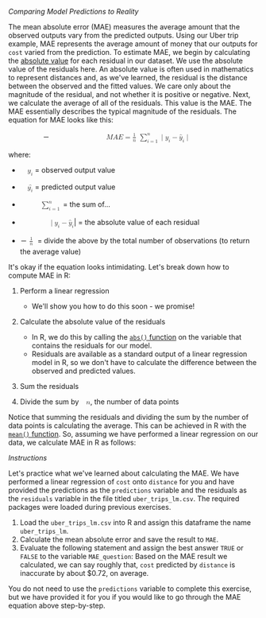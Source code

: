 <script src='https://cdnjs.cloudflare.com/ajax/libs/"
               "mathjax/2.7.3/latest.js?config=default'></script>
<em>Comparing Model Predictions to Reality</em>

<div><p>The mean absolute error (MAE) measures the average amount that the observed outputs vary from the predicted outputs. Using our Uber trip example, MAE represents the average amount of money that our outputs for <code>cost</code> varied from the prediction. To estimate MAE, we begin by calculating the <a target="_blank" href="https://en.wikipedia.org/wiki/Absolute_value">absolute value</a> for each residual in our dataset. We use the absolute value of the residuals here. An absolute value is often used in mathematics to represent distances and, as we've learned, the residual is the distance between the observed and the fitted values. We care only about the magnitude of the residual, and not whether it is positive or negative. Next, we calculate the average of all of the residuals. This value is the MAE. The MAE essentially describes the typical magnitude of the residuals. The equation for MAE looks like this:</p>
<p><span class="MathJax_Preview" style="color: inherit; display: none;"></span><span class="MathJax_SVG" id="MathJax-Element-309-Frame" tabindex="0" data-mathml="<math xmlns=&quot;http://www.w3.org/1998/Math/MathML&quot;><mi>M</mi><mi>A</mi><mi>E</mi><mo>=</mo><mfrac><mn>1</mn><mi>n</mi></mfrac><mtext>&amp;#xA0;</mtext><munderover><mo>&amp;#x2211;</mo><mrow class=&quot;MJX-TeXAtom-ORD&quot;><mi>i</mi><mo>=</mo><mn>1</mn></mrow><mrow class=&quot;MJX-TeXAtom-ORD&quot;><mi>n</mi></mrow></munderover><mrow class=&quot;MJX-TeXAtom-ORD&quot;><mo stretchy=&quot;false&quot;>|</mo></mrow><msub><mi>y</mi><mi>i</mi></msub><mo>&amp;#x2212;</mo><msub><mrow class=&quot;MJX-TeXAtom-ORD&quot;><mover><mi>y</mi><mo stretchy=&quot;false&quot;>&amp;#x005E;</mo></mover></mrow><mi>i</mi></msub><mrow class=&quot;MJX-TeXAtom-ORD&quot;><mo stretchy=&quot;false&quot;>|</mo></mrow></math>" style="font-size: 100%; display: inline-block; position: relative;" role="presentation"><svg xmlns:xlink="http://www.w3.org/1999/xlink" width="25.765ex" height="3.235ex" viewBox="0 -946.4 11093.4 1392.9" role="img" focusable="false" style="vertical-align: -1.037ex;" aria-hidden="true"><g stroke="currentColor" fill="currentColor" stroke-width="0" transform="matrix(1 0 0 -1 0 0)"><use xlink:href="#MJMATHI-4D" x="0" y="0"></use><use xlink:href="#MJMATHI-41" x="1051" y="0"></use><use xlink:href="#MJMATHI-45" x="1802" y="0"></use><use xlink:href="#MJMAIN-3D" x="2844" y="0"></use><g transform="translate(3622,0)"><g transform="translate(397,0)"><rect stroke="none" width="544" height="60" x="0" y="220"></rect><use transform="scale(0.707)" xlink:href="#MJMAIN-31" x="134" y="586"></use><use transform="scale(0.707)" xlink:href="#MJMATHI-6E" x="84" y="-488"></use></g></g><g transform="translate(5101,0)"><use xlink:href="#MJSZ1-2211" x="0" y="0"></use><use transform="scale(0.707)" xlink:href="#MJMATHI-6E" x="1494" y="675"></use><g transform="translate(1056,-287)"><use transform="scale(0.707)" xlink:href="#MJMATHI-69" x="0" y="0"></use><use transform="scale(0.707)" xlink:href="#MJMAIN-3D" x="345" y="0"></use><use transform="scale(0.707)" xlink:href="#MJMAIN-31" x="1124" y="0"></use></g></g><use xlink:href="#MJMAIN-7C" x="7573" y="0"></use><g transform="translate(7852,0)"><use xlink:href="#MJMATHI-79" x="0" y="0"></use><use transform="scale(0.707)" xlink:href="#MJMATHI-69" x="693" y="-213"></use></g><use xlink:href="#MJMAIN-2212" x="8909" y="0"></use><g transform="translate(9909,0)"><use xlink:href="#MJMATHI-79" x="1" y="0"></use><use xlink:href="#MJMAIN-5E" x="60" y="-3"></use><use transform="scale(0.707)" xlink:href="#MJMATHI-69" x="792" y="-342"></use></g><use xlink:href="#MJMAIN-7C" x="10814" y="0"></use></g></svg><span class="MJX_Assistive_MathML" role="presentation"><math xmlns="http://www.w3.org/1998/Math/MathML"><mi>M</mi><mi>A</mi><mi>E</mi><mo>=</mo><mfrac><mn>1</mn><mi>n</mi></mfrac><mtext>&nbsp;</mtext><munderover><mo>∑</mo><mrow class="MJX-TeXAtom-ORD"><mi>i</mi><mo>=</mo><mn>1</mn></mrow><mrow class="MJX-TeXAtom-ORD"><mi>n</mi></mrow></munderover><mrow class="MJX-TeXAtom-ORD"><mo stretchy="false">|</mo></mrow><msub><mi>y</mi><mi>i</mi></msub><mo>−</mo><msub><mrow class="MJX-TeXAtom-ORD"><mover><mi>y</mi><mo stretchy="false">^</mo></mover></mrow><mi>i</mi></msub><mrow class="MJX-TeXAtom-ORD"><mo stretchy="false">|</mo></mrow></math></span></span><script type="math/tex" id="MathJax-Element-309">MAE = \frac{1}{n}\  \sum_{i = 1}^{n}|y_i - \hat{y}_i|</script></p>
<p>where:</p>
<ul>
<li>
<p><span class="MathJax_Preview" style="color: inherit; display: none;"></span><span class="MathJax_SVG" id="MathJax-Element-310-Frame" tabindex="0" data-mathml="<math xmlns=&quot;http://www.w3.org/1998/Math/MathML&quot;><msub><mi>y</mi><mi>i</mi></msub></math>" style="font-size: 100%; display: inline-block; position: relative;" role="presentation"><svg xmlns:xlink="http://www.w3.org/1999/xlink" width="1.939ex" height="1.816ex" viewBox="0 -502 834.8 781.8" role="img" focusable="false" style="vertical-align: -0.65ex;" aria-hidden="true"><g stroke="currentColor" fill="currentColor" stroke-width="0" transform="matrix(1 0 0 -1 0 0)"><use xlink:href="#MJMATHI-79" x="0" y="0"></use><use transform="scale(0.707)" xlink:href="#MJMATHI-69" x="693" y="-213"></use></g></svg><span class="MJX_Assistive_MathML" role="presentation"><math xmlns="http://www.w3.org/1998/Math/MathML"><msub><mi>y</mi><mi>i</mi></msub></math></span></span><script type="math/tex" id="MathJax-Element-310">y_i</script> = observed output value</p>
</li>
<li>
<p><span class="MathJax_Preview" style="color: inherit; display: none;"></span><span class="MathJax_SVG" id="MathJax-Element-311-Frame" tabindex="0" data-mathml="<math xmlns=&quot;http://www.w3.org/1998/Math/MathML&quot;><mrow class=&quot;MJX-TeXAtom-ORD&quot;><mover><msub><mi>y</mi><mi>i</mi></msub><mo stretchy=&quot;false&quot;>&amp;#x005E;</mo></mover></mrow></math>" style="font-size: 100%; display: inline-block; position: relative;" role="presentation"><svg xmlns:xlink="http://www.w3.org/1999/xlink" width="1.939ex" height="2.461ex" viewBox="0 -779.8 834.8 1059.6" role="img" focusable="false" style="vertical-align: -0.65ex;" aria-hidden="true"><g stroke="currentColor" fill="currentColor" stroke-width="0" transform="matrix(1 0 0 -1 0 0)"><use xlink:href="#MJMATHI-79" x="0" y="0"></use><use transform="scale(0.707)" xlink:href="#MJMATHI-69" x="693" y="-213"></use><use xlink:href="#MJMAIN-5E" x="167" y="-3"></use></g></svg><span class="MJX_Assistive_MathML" role="presentation"><math xmlns="http://www.w3.org/1998/Math/MathML"><mrow class="MJX-TeXAtom-ORD"><mover><msub><mi>y</mi><mi>i</mi></msub><mo stretchy="false">^</mo></mover></mrow></math></span></span><script type="math/tex" id="MathJax-Element-311">\hat{y_i}</script> = predicted output value</p>
</li>
<li>
<p><span class="MathJax_Preview" style="color: inherit; display: none;"></span><span class="MathJax_SVG" id="MathJax-Element-312-Frame" tabindex="0" data-mathml="<math xmlns=&quot;http://www.w3.org/1998/Math/MathML&quot;><munderover><mo>&amp;#x2211;</mo><mrow class=&quot;MJX-TeXAtom-ORD&quot;><mi>i</mi><mo>=</mo><mn>1</mn></mrow><mrow class=&quot;MJX-TeXAtom-ORD&quot;><mi>n</mi></mrow></munderover></math>" style="font-size: 100%; display: inline-block; position: relative;" role="presentation"><svg xmlns:xlink="http://www.w3.org/1999/xlink" width="5.354ex" height="2.977ex" viewBox="0 -890.9 2305.2 1281.8" role="img" focusable="false" style="vertical-align: -0.908ex;" aria-hidden="true"><g stroke="currentColor" fill="currentColor" stroke-width="0" transform="matrix(1 0 0 -1 0 0)"><use xlink:href="#MJSZ1-2211" x="0" y="0"></use><use transform="scale(0.707)" xlink:href="#MJMATHI-6E" x="1494" y="675"></use><g transform="translate(1056,-287)"><use transform="scale(0.707)" xlink:href="#MJMATHI-69" x="0" y="0"></use><use transform="scale(0.707)" xlink:href="#MJMAIN-3D" x="345" y="0"></use><use transform="scale(0.707)" xlink:href="#MJMAIN-31" x="1124" y="0"></use></g></g></svg><span class="MJX_Assistive_MathML" role="presentation"><math xmlns="http://www.w3.org/1998/Math/MathML"><munderover><mo>∑</mo><mrow class="MJX-TeXAtom-ORD"><mi>i</mi><mo>=</mo><mn>1</mn></mrow><mrow class="MJX-TeXAtom-ORD"><mi>n</mi></mrow></munderover></math></span></span><script type="math/tex" id="MathJax-Element-312">\sum_{i = 1}^{n}</script> = the sum of... </p>
</li>
<li>
<p><span class="MathJax_Preview" style="color: inherit; display: none;"></span><span class="MathJax_SVG" id="MathJax-Element-313-Frame" tabindex="0" data-mathml="<math xmlns=&quot;http://www.w3.org/1998/Math/MathML&quot;><mrow class=&quot;MJX-TeXAtom-ORD&quot;><mo stretchy=&quot;false&quot;>|</mo></mrow><msub><mi>y</mi><mi>i</mi></msub><mo>&amp;#x2212;</mo><msub><mrow class=&quot;MJX-TeXAtom-ORD&quot;><mover><mi>y</mi><mo stretchy=&quot;false&quot;>&amp;#x005E;</mo></mover></mrow><mi>i</mi></msub></math>" style="font-size: 100%; display: inline-block; position: relative;" role="presentation"><svg xmlns:xlink="http://www.w3.org/1999/xlink" width="7.528ex" height="2.719ex" viewBox="0 -835.3 3241.2 1170.7" role="img" focusable="false" style="vertical-align: -0.779ex;" aria-hidden="true"><g stroke="currentColor" fill="currentColor" stroke-width="0" transform="matrix(1 0 0 -1 0 0)"><use xlink:href="#MJMAIN-7C" x="0" y="0"></use><g transform="translate(278,0)"><use xlink:href="#MJMATHI-79" x="0" y="0"></use><use transform="scale(0.707)" xlink:href="#MJMATHI-69" x="693" y="-213"></use></g><use xlink:href="#MJMAIN-2212" x="1335" y="0"></use><g transform="translate(2336,0)"><use xlink:href="#MJMATHI-79" x="1" y="0"></use><use xlink:href="#MJMAIN-5E" x="60" y="-3"></use><use transform="scale(0.707)" xlink:href="#MJMATHI-69" x="792" y="-342"></use></g></g></svg><span class="MJX_Assistive_MathML" role="presentation"><math xmlns="http://www.w3.org/1998/Math/MathML"><mrow class="MJX-TeXAtom-ORD"><mo stretchy="false">|</mo></mrow><msub><mi>y</mi><mi>i</mi></msub><mo>−</mo><msub><mrow class="MJX-TeXAtom-ORD"><mover><mi>y</mi><mo stretchy="false">^</mo></mover></mrow><mi>i</mi></msub></math></span></span><script type="math/tex" id="MathJax-Element-313">|y_i - \hat{y}_i</script>| = the absolute value of each residual</p>
</li>
<li>
<p><span class="MathJax_Preview" style="color: inherit; display: none;"></span><span class="MathJax_SVG" id="MathJax-Element-314-Frame" tabindex="0" data-mathml="<math xmlns=&quot;http://www.w3.org/1998/Math/MathML&quot;><mfrac><mn>1</mn><mi>n</mi></mfrac><mtext>&amp;#xA0;</mtext></math>" style="font-size: 100%; display: inline-block; position: relative;" role="presentation"><svg xmlns:xlink="http://www.w3.org/1999/xlink" width="2.403ex" height="3.235ex" viewBox="0 -946.4 1034.6 1392.9" role="img" focusable="false" style="vertical-align: -1.037ex;" aria-hidden="true"><g stroke="currentColor" fill="currentColor" stroke-width="0" transform="matrix(1 0 0 -1 0 0)"><g transform="translate(120,0)"><rect stroke="none" width="544" height="60" x="0" y="220"></rect><use transform="scale(0.707)" xlink:href="#MJMAIN-31" x="134" y="586"></use><use transform="scale(0.707)" xlink:href="#MJMATHI-6E" x="84" y="-488"></use></g></g></svg><span class="MJX_Assistive_MathML" role="presentation"><math xmlns="http://www.w3.org/1998/Math/MathML"><mfrac><mn>1</mn><mi>n</mi></mfrac><mtext>&nbsp;</mtext></math></span></span><script type="math/tex" id="MathJax-Element-314">\frac{1}{n}\</script> = divide the above by the total number of observations (to return the average value)</p>
</li>
</ul>
<p>It's okay if the equation looks intimidating. Let's break down how to compute MAE in R:</p>
<ol>
<li>
<p>Perform a linear regression</p>
<ul>
<li>We'll show you how to do this soon - we promise!</li>
</ul>
</li>
<li>
<p>Calculate the absolute value of the residuals</p>
<ul>
<li>In R, we do this by calling the <a target="_blank" href="https://stat.ethz.ch/R-manual/R-devel/library/base/html/MathFun.html"><code>abs()</code> function</a> on the variable that contains the residuals for our model.</li>
<li>Residuals are available as a standard output of a linear regression model in R, so we don't have to calculate the difference between the observed and predicted values.</li>
</ul>
</li>
<li>
<p>Sum the residuals</p>
</li>
<li>
<p>Divide the sum by <span class="MathJax_Preview" style="color: inherit; display: none;"></span><span class="MathJax_SVG" id="MathJax-Element-315-Frame" tabindex="0" data-mathml="<math xmlns=&quot;http://www.w3.org/1998/Math/MathML&quot;><mi>n</mi></math>" style="font-size: 100%; display: inline-block; position: relative;" role="presentation"><svg xmlns:xlink="http://www.w3.org/1999/xlink" width="1.395ex" height="1.429ex" viewBox="0 -502 600.5 615.1" role="img" focusable="false" style="vertical-align: -0.263ex;" aria-hidden="true"><g stroke="currentColor" fill="currentColor" stroke-width="0" transform="matrix(1 0 0 -1 0 0)"><use xlink:href="#MJMATHI-6E" x="0" y="0"></use></g></svg><span class="MJX_Assistive_MathML" role="presentation"><math xmlns="http://www.w3.org/1998/Math/MathML"><mi>n</mi></math></span></span><script type="math/tex" id="MathJax-Element-315">n</script>, the number of data points</p>
</li>
</ol>
<p>Notice that summing the residuals and dividing the sum by the number of data points is calculating the average. This can be achieved in R with the <a target="_blank" href="https://stat.ethz.ch/R-manual/R-devel/library/base/html/mean.html"><code>mean()</code> function</a>. So, assuming we have performed a linear regression on our data, we calculate MAE in R as follows:</p>
</div>

<em>Instructions</em>

<div id="body" class="MissionLearn__instructions MissionMarkup__light"><p>Let's practice what we've learned about calculating the MAE. We have performed a linear regression of <code>cost</code> onto <code>distance</code> for you and have provided the predictions as the <code>predictions</code> variable and the residuals as the <code>residuals</code> variable in the file titled <code>uber_trips_lm.csv</code>. The required packages were loaded during previous exercises.</p>
<ol>
<li>Load the <code>uber_trips_lm.csv</code> into R and assign this dataframe the name <code>uber_trips_lm</code>.</li>
<li>Calculate the mean absolute error and save the result to <code>MAE</code>.</li>
<li>Evaluate the following statement and assign the best answer <code>TRUE</code> or <code>FALSE</code> to the variable <code>MAE_question</code>: Based on the MAE result we calculated, we can say roughly that, <code>cost</code> predicted by <code>distance</code> is inaccurate by about $0.72, on average. </li>
</ol>
<p>You do not need to use the <code>predictions</code> variable to complete this exercise, but we have provided it for you if you would like to go through the MAE equation above step-by-step.</p></div>
